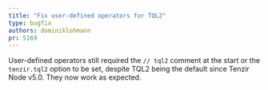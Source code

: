 ```yaml
---
title: "Fix user-defined operators for TQL2"
type: bugfix
authors: dominiklohmann
pr: 5169
---
```


User-defined operators still required the `// tql2` comment at the start or the
`tenzir.tql2` option to be set, despite TQL2 being the default since Tenzir Node
v5.0. They now work as expected.
